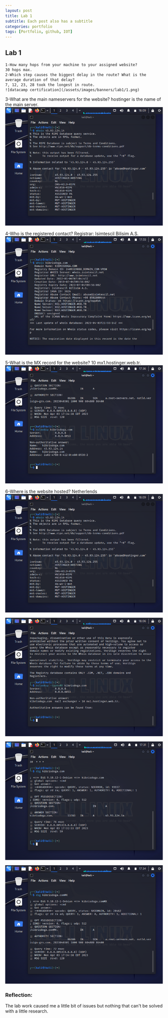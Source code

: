```yaml
---
layout: post
title: Lab 1 
subtitle: Each post also has a subtitle
categories: portfolio
tags: [Portfolio, github, IOT]
---
```


## Lab 1
```
1-How many hops from your machine to your assigned website?
30 hops max.
2-Which step causes the biggest delay in the route? What is the average duration of that delay?
7, 12, 23, 28 took the longest in route.  
![datacamp certification](/assets/images/banners/lab1/1.png)
```
3-What are the main nameservers for the website?
hostinger is the name of the main server. 
![datacamp certification](/assets/images/banners/lab1/7.png)

4-Who is the registered contact?
Registrar: Isimtescil Bilisim A.S.
![datacamp certification](/assets/images/banners/lab1/5.png)

5-What is the MX record for the website?
10 mx1.hostinger.web.tr.
![datacamp certification](/assets/images/banners/lab1/4.png)

6-Where is the website hosted?
Netherlends
![datacamp certification](/assets/images/banners/lab1/7.png)

![datacamp certification](/assets/images/banners/lab1/6.png)

![datacamp certification](/assets/images/banners/lab1/2.png)

![datacamp certification](/assets/images/banners/lab1/3.png)

### Reflection:
The lab work caused me a little bit of issues but nothing that can't be solved with a little research.
